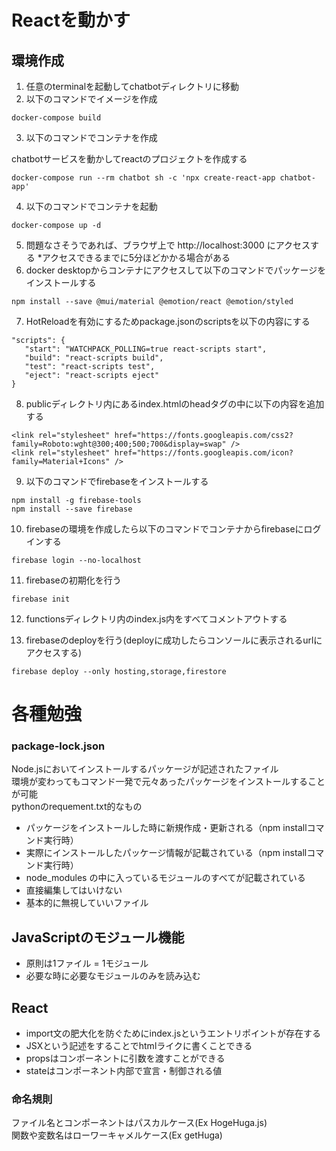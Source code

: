 # Reactを動かす

## 環境作成
1. 任意のterminalを起動してchatbotディレクトリに移動
2. 以下のコマンドでイメージを作成

```
docker-compose build
```

3. 以下のコマンドでコンテナを作成

chatbotサービスを動かしてreactのプロジェクトを作成する

```
docker-compose run --rm chatbot sh -c 'npx create-react-app chatbot-app'
```

4. 以下のコマンドでコンテナを起動

```
docker-compose up -d
```

5. 問題なさそうであれば、ブラウザ上で http://localhost:3000 にアクセスする
   *アクセスできるまでに5分ほどかかる場合がある
6. docker desktopからコンテナにアクセスして以下のコマンドでパッケージをインストールする

```
npm install --save @mui/material @emotion/react @emotion/styled
```

7. HotReloadを有効にするためpackage.jsonのscriptsを以下の内容にする

```
"scripts": {
   "start": "WATCHPACK_POLLING=true react-scripts start",
   "build": "react-scripts build",
   "test": "react-scripts test",
   "eject": "react-scripts eject"
}
```

8. publicディレクトリ内にあるindex.htmlのheadタグの中に以下の内容を追加する
```
<link rel="stylesheet" href="https://fonts.googleapis.com/css2?family=Roboto:wght@300;400;500;700&display=swap" />
<link rel="stylesheet" href="https://fonts.googleapis.com/icon?family=Material+Icons" />
```

9. 以下のコマンドでfirebaseをインストールする
```
npm install -g firebase-tools
npm install --save firebase
```

10. firebaseの環境を作成したら以下のコマンドでコンテナからfirebaseにログインする
```
firebase login --no-localhost
```

11. firebaseの初期化を行う
```
firebase init
```

12. functionsディレクトリ内のindex.js内をすべてコメントアウトする

13. firebaseのdeployを行う(deployに成功したらコンソールに表示されるurlにアクセスする)
```
firebase deploy --only hosting,storage,firestore
```
# 各種勉強
### package-lock.json
Node.jsにおいてインストールするパッケージが記述されたファイル  
環境が変わってもコマンド一発で元々あったパッケージをインストールすることが可能  
pythonのrequement.txt的なもの  
- パッケージをインストールした時に新規作成・更新される（npm installコマンド実行時）
- 実際にインストールしたパッケージ情報が記載されている（npm installコマンド実行時）
- node_modules の中に入っているモジュールのすべてが記載されている
- 直接編集してはいけない
- 基本的に無視していいファイル

## JavaScriptのモジュール機能
- 原則は1ファイル = 1モジュール
- 必要な時に必要なモジュールのみを読み込む
## React
- import文の肥大化を防ぐためにindex.jsというエントリポイントが存在する
- JSXという記述をすることでhtmlライクに書くことできる
- propsはコンポーネントに引数を渡すことができる
- stateはコンポーネント内部で宣言・制御される値
### 命名規則
ファイル名とコンポーネントはパスカルケース(Ex HogeHuga.js)  
関数や変数名はローワーキャメルケース(Ex getHuga)